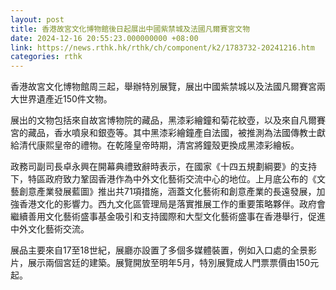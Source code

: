 ```yaml
---
layout: post
title: 香港故宮文化博物館後日起展出中國紫禁城及法國凡爾賽宮文物
date: 2024-12-16 20:55:23.000000000 +08:00
link: https://news.rthk.hk/rthk/ch/component/k2/1783732-20241216.htm
categories: rthk
---
```


香港故宮文化博物館周三起，舉辦特別展覽，展出中國紫禁城以及法國凡爾賽宮兩大世界遺產近150件文物。

展出的文物包括來自故宮博物院的藏品，黑漆彩繪鐘和菊花紋壺，以及來自凡爾賽宮的藏品，香水噴泉和銀壺等。其中黑漆彩繪鐘產自法國，被推測為法國傳教士獻給清代康熙皇帝的禮物。在乾隆皇帝時期，清宮將鐘殼更換成黑漆彩繪板。

政務司副司長卓永興在開幕典禮致辭時表示，在國家《十四五規劃綱要》的支持下，特區政府致力鞏固香港作為中外文化藝術交流中心的地位。上月底公布的《文藝創意產業發展藍圖》推出共71項措施，涵蓋文化藝術和創意產業的長遠發展，加強香港文化的影響力。西九文化區管理局是落實推展工作的重要策略夥伴。政府會繼續善用文化藝術盛事基金吸引和支持國際和大型文化藝術盛事在香港舉行，促進中外文化藝術交流。

展品主要來自17至18世紀，展廳亦設置了多個多媒體裝置，例如入口處的全景影片，展示兩個宮廷的建築。展覽開放至明年5月，特別展覽成人門票票價由150元起。
